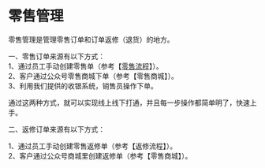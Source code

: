 # 零售管理

零售管理是管理零售订单和订单返修（退货）的地方。

一、零售订单来源有以下方式：  
1、通过员工手动创建零售单（参考【[零售流程](/shang-pin-guan-li/ling-shou/ling-shou-liu-cheng.md)】）。  
2、客户通过公众号零售商城下单（参考【零售商城】）。  
3、利用我们提供的收银系统，销售员操作下单。

通过这两种方式，就可以实现线上线下打通，并且每一步操作都简单明了，快速上手。

二、返修订单来源有以下方式：

1、通过员工手动创建零售返修单（参考【返修流程】）。  
2、客户通过公众号商城里创建返修单（参考【零售商城】）。


